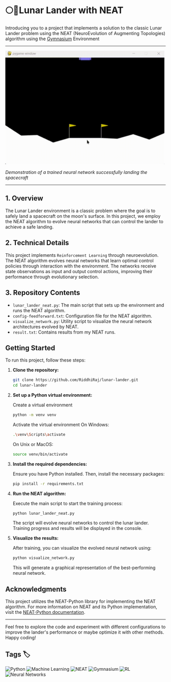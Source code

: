 # 🌕🚀Lunar Lander with NEAT

Introducing you to a project that implements a solution to the classic Lunar Lander problem using the NEAT (NeuroEvolution of Augmenting Topologies) algorithm using the [Gymnasium](https://github.com/Farama-Foundation/Gymnasium) Environment

-----------------------

<img src="lander.gif" width="500" alt="Demo of trained NEAT agent landing the spacecraft successfully"/>

*Demonstration of a trained neural network successfully landing the spacecraft*

------------------------

## 1. Overview

The Lunar Lander environment is a classic problem where the goal is to safely land a spacecraft on the moon's surface. In this project, we employ the NEAT algorithm to evolve neural networks that can control the lander to achieve a safe landing.

## 2. Technical Details

This project implements `Reinforcement Learning` through neuroevolution. The NEAT algorithm evolves neural networks that learn optimal control policies through interaction with the environment. The networks receive state observations as input and output control actions, improving their performance through evolutionary selection.


## 3. Repository Contents

- `lunar_lander_neat.py`: The main script that sets up the environment and runs the NEAT algorithm.
- `config-feedforward.txt`: Configuration file for the NEAT algorithm.
- `visualize_network.py`: Utility script to visualize the neural network architectures evolved by NEAT.
- `result.txt`: Contains results from my NEAT runs.

## Getting Started

To run this project, follow these steps:

1. **Clone the repository:**

   ```bash
   git clone https://github.com/RiddhiRaj/lunar-lander.git
   cd lunar-lander
   ```
2. **Set up a Python virtual environment:**
    
    Create a virtual environment
    ```bash
    python -m venv venv
    ```
    
    Activate the virtual environment
    On Windows:
    ```bash
    .\venv\Scripts\activate
    ```

    On Unix or MacOS:
    ```bash
    source venv/bin/activate
    ```

2. **Install the required dependencies:**

   Ensure you have Python installed. Then, install the necessary packages:

   ```bash
   pip install -r requirements.txt
   ```

3. **Run the NEAT algorithm:**

   Execute the main script to start the training process:

   ```bash
   python lunar_lander_neat.py
   ```

   The script will evolve neural networks to control the lunar lander. Training progress and results will be displayed in the console.

4. **Visualize the results:**

   After training, you can visualize the evolved neural network using:

   ```bash
   python visualize_network.py
   ```

   This will generate a graphical representation of the best-performing neural network.

## Acknowledgments

This project utilizes the NEAT-Python library for implementing the NEAT algorithm. For more information on NEAT and its Python implementation, visit the [NEAT-Python documentation](https://neat-python.readthedocs.io/en/latest/index.html).

---

Feel free to explore the code and experiment with different configurations to improve the lander's performance or maybe optimize it with other methods. Happy coding!

## Tags 🏷️

![Python](https://img.shields.io/badge/Python-3776AB?style=flat&logo=python&logoColor=white)
![Machine Learning](https://img.shields.io/badge/Machine_Learning-FF6F00?style=flat&logo=tensorflow&logoColor=white)
![NEAT](https://img.shields.io/badge/NEAT-Algorithm-blue)
![Gymnasium](https://img.shields.io/badge/Gymnasium-Environment-green)
![RL](https://img.shields.io/badge/Reinforcement-Learning-red)
![Neural Networks](https://img.shields.io/badge/Neural-Networks-yellow)